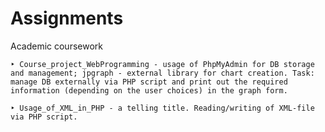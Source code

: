 # Assignments
Academic coursework

    ‣ Course_project_WebProgramming - usage of PhpMyAdmin for DB storage and management; jpgraph - external library for chart creation. Task: manage DB externally via PHP script and print out the required information (depending on the user choices) in the graph form.
  
    ‣ Usage_of_XML_in_PHP - a telling title. Reading/writing of XML-file via PHP script.
